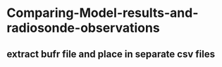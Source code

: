 # Comparing-Model-results-and-radiosonde-observations

## extract bufr file and place in separate csv files
